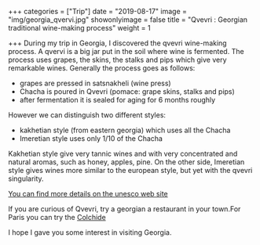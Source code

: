 +++
categories = ["Trip"]
date = "2019-08-17"
image = "img/georgia_qvervi.jpg"
showonlyimage = false
title = "Qvevri : Georgian traditional wine-making process"
weight = 1

+++
During my trip in Georgia, I discovered the qvevri wine-making process.
A qvervi is a big jar put in the soil where wine is fermented. The process uses grapes, the skins, the stalks and pips which give very remarkable wines. Generally the process goes as follows:
- grapes are pressed in satsnakheli (wine press)
- Chacha is poured in Qvevri (pomace: grape skins, stalks and pips)
- after fermentation it is sealed for aging for 6 months roughly

However we can distinguish two different styles:
- kakhetian style (from eastern georgia) which uses all the Chacha
- Imeretian style uses only 1/10 of the Chacha

Kakhetian style give very tannic wines and with very concentrated and natural aromas, such as honey, apples, pine.
On the other side, Imeretian style gives wines more similar to the european style, but yet with the qvevri singularity.

[You can find more details on the unesco web site](https://ich.unesco.org/en/RL/ancient-georgian-traditional-qvevri-wine-making-method-00870)

If you are curious of Qvevri, try a georgian a restaurant in your town.For Paris you can try the [Colchide](https://www.facebook.com/colchide.paris18/?ref=hl)

I hope I gave you some interest in visiting Georgia.
